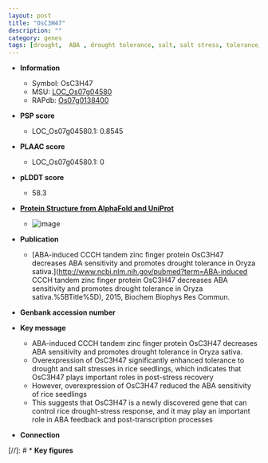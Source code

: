 ```yaml
---
layout: post
title: "OsC3H47"
description: ""
category: genes
tags: [drought,  ABA , drought tolerance, salt, salt stress, tolerance, ABA, stress response, zinc, R protein, seedlings]
---
```


* **Information**  
    + Symbol: OsC3H47  
    + MSU: [LOC_Os07g04580](http://rice.plantbiology.msu.edu/cgi-bin/ORF_infopage.cgi?orf=LOC_Os07g04580)  
    + RAPdb: [Os07g0138400](http://rapdb.dna.affrc.go.jp/viewer/gbrowse_details/irgsp1?name=Os07g0138400)  

* **PSP score**  
    + LOC_Os07g04580.1: 0.8545 

* **PLAAC score**  
    + LOC_Os07g04580.1: 0 

* **pLDDT score**
    + 58.3

* **[Protein Structure from AlphaFold and UniProt](https://www.uniprot.org/uniprotkb/Q8GW05/entry#structure)**
    + ![image](https://ricepsp.github.io/images/Q8/AF-Q8GW05-F1.png)

* **Publication**  
    + [ABA-induced CCCH tandem zinc finger protein OsC3H47 decreases ABA sensitivity and promotes drought tolerance in Oryza sativa.](http://www.ncbi.nlm.nih.gov/pubmed?term=ABA-induced CCCH tandem zinc finger protein OsC3H47 decreases ABA sensitivity and promotes drought tolerance in Oryza sativa.%5BTitle%5D), 2015, Biochem Biophys Res Commun.

* **Genbank accession number**  

* **Key message**  
    + ABA-induced CCCH tandem zinc finger protein OsC3H47 decreases ABA sensitivity and promotes drought tolerance in Oryza sativa.
    + Overexpression of OsC3H47 significantly enhanced tolerance to drought and salt stresses in rice seedlings, which indicates that OsC3H47 plays important roles in post-stress recovery
    + However, overexpression of OsC3H47 reduced the ABA sensitivity of rice seedlings
    + This suggests that OsC3H47 is a newly discovered gene that can control rice drought-stress response, and it may play an important role in ABA feedback and post-transcription processes

* **Connection**  

[//]: # * **Key figures**  


